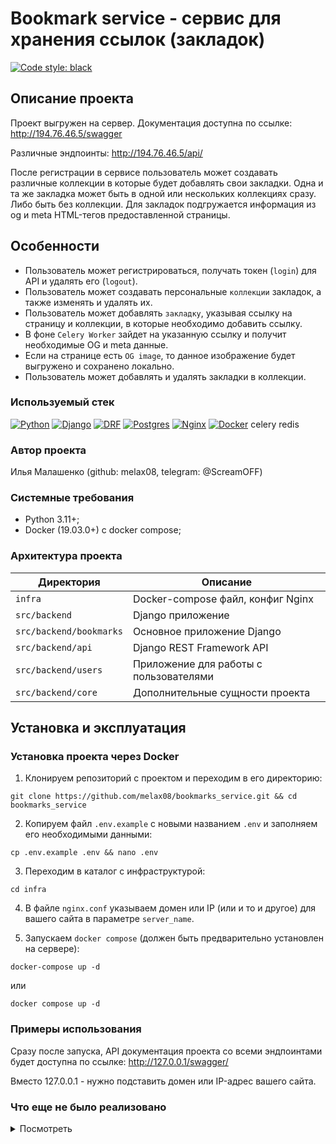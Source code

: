 #  Bookmark service - сервис для хранения ссылок (закладок)

[![Code style: black](https://img.shields.io/badge/code%20style-black-000000.svg)](https://github.com/psf/black)

## Описание проекта

Проект выгружен на сервер. Документация доступна по ссылке: http://194.76.46.5/swagger

Различные эндпоинты: http://194.76.46.5/api/

После регистрации в сервисе пользователь может создавать различные коллекции в которые будет добавлять свои закладки.
Одна и та же закладка может быть в одной или нескольких коллекциях сразу. Либо быть без коллекции. Для закладок подгружается информация из og и meta HTML-тегов предоставленной страницы.

## Особенности

- Пользователь может регистрироваться, получать токен (`login`) для API и удалять его (`logout`).
- Пользователь может создавать персональные `коллекции` закладок, а также изменять и удалять их.
- Пользователь может добавлять `закладку`, указывая ссылку на страницу и коллекции, в которые необходимо добавить ссылку.
- В фоне `Celery Worker` зайдет на указанную ссылку и получит необходимые OG и meta данные.
- Если на странице есть `OG image`, то данное изображение будет выгружено и сохранено локально.
- Пользователь может добавлять и удалять закладки в коллекции.

### Используемый стек

[![Python][Python-badge]][Python-url]
[![Django][Django-badge]][Django-url]
[![DRF][DRF-badge]][DRF-url]
[![Postgres][Postgres-badge]][Postgres-url]
[![Nginx][Nginx-badge]][Nginx-url]
[![Docker][Docker-badge]][Docker-url]
celery
redis


### Автор проекта

Илья Малашенко (github: melax08, telegram: @ScreamOFF)

### Системные требования

- Python 3.11+;
- Docker (19.03.0+) c docker compose;

### Архитектура проекта

| Директория              | Описание                               |
|-------------------------|----------------------------------------|
| `infra`                 | Docker-compose файл, конфиг Nginx      |
| `src/backend`           | Django приложение                      |
| `src/backend/bookmarks` | Основное приложение Django             |
| `src/backend/api`       | Django REST Framework API              |
| `src/backend/users`     | Приложение для работы с пользователями |
| `src/backend/core`      | Дополнительные сущности проекта        |

## Установка и эксплуатация

### Установка проекта через Docker

1. Клонируем репозиторий с проектом и переходим в его директорию:

```shell
git clone https://github.com/melax08/bookmarks_service.git && cd bookmarks_service
```

2. Копируем файл `.env.example` с новыми названием `.env` и заполняем его необходимыми данными:

```shell
cp .env.example .env && nano .env
```

3. Переходим в каталог с инфраструктурой:

```shell
cd infra
```

4. В файле `nginx.conf` указываем домен или IP (или и то и другое) для вашего сайта в параметре `server_name`.

5. Запускаем `docker compose` (должен быть предварительно установлен на сервере):

```shell
docker-compose up -d
```

или

```shell
docker compose up -d
```

### Примеры использования

Сразу после запуска, API документация проекта со всеми эндпоинтами будет доступна по ссылке: http://127.0.0.1/swagger/

Вместо 127.0.0.1 - нужно подставить домен или IP-адрес вашего сайта.

### Что еще не было реализовано

<details><summary>Посмотреть</summary>

<br>

- Админка не поддерживает функционал API, такой, как фоновая подрузка информации по закладке, а также, обновление времени изменения закладки/коллекции.
- Присутствует возможность коллизии при подгрузке информации о ссылке: если в момент работы фоновой задачи удалить закладку, то она может снова появиться, но уже с обновленной информацией.
- Пагинация (нужна ли?).
- Более оптимальный способ выгрузки информации о странице.

</details>


<!-- MARKDOWN LINKS & BADGES -->

[Python-url]: https://www.python.org/
[Python-badge]: https://img.shields.io/badge/Python-376f9f?style=for-the-badge&logo=python&logoColor=white
[Django-url]: https://github.com/django/django
[Django-badge]: https://img.shields.io/badge/Django-0c4b33?style=for-the-badge&logo=django&logoColor=white
[DRF-url]: https://github.com/encode/django-rest-framework
[DRF-badge]: https://img.shields.io/badge/DRF-a30000?style=for-the-badge
[Postgres-url]: https://www.postgresql.org/
[Postgres-badge]: https://img.shields.io/badge/postgres-306189?style=for-the-badge&logo=postgresql&logoColor=white
[Nginx-url]: https://nginx.org
[Nginx-badge]: https://img.shields.io/badge/nginx-009900?style=for-the-badge&logo=nginx&logoColor=white
[Docker-url]: https://www.docker.com
[Docker-badge]: https://img.shields.io/badge/docker-%230db7ed.svg?style=for-the-badge&logo=docker&logoColor=white
